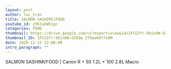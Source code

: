 ```yaml
---
layout: post
author: loc_tran
title: SALMON SASHIMI/FOOD
youtube_id: zTKluEW5jgc
categories: FOOD
thumbnail: https://drive.google.com/uc?export=view&id=1FCG3fr-9UjnOW-dZOdw_IfXwwk8Y7v6M
thumbnail_ID: 1FCG3fr-9UjnOW-dZOdw_IfXwwk8Y7v6M
date: 2020-11-15 12:00:00
intro_paragraph: ""
---
```

SALMON SASHIMI/FOOD | Canon R + 50 1.2L + 100 2.8L Macro
